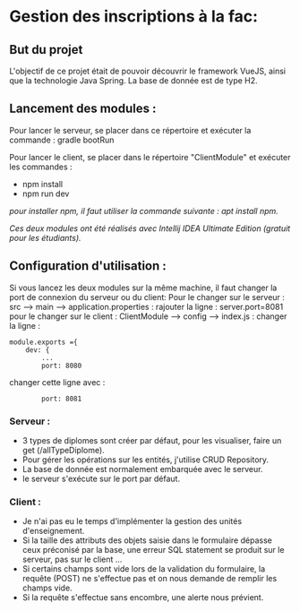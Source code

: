 # Gestion des inscriptions à la fac:

## But du projet

L'objectif de ce projet était de pouvoir découvrir le framework VueJS, ainsi que la technologie Java Spring. La base de donnée est de type H2.

## Lancement des modules :

Pour lancer le serveur, se placer dans ce répertoire et exécuter la commande : gradle bootRun

Pour lancer le client, se placer dans le répertoire "ClientModule" et exécuter les commandes : 
* npm install
* npm run dev

_pour installer npm, il faut utiliser la commande suivante : apt install npm._

_Ces deux modules ont été réalisés avec Intellij IDEA Ultimate Edition (gratuit pour les étudiants)._

## Configuration d'utilisation :

Si vous lancez les deux modules sur la même machine, il faut changer la port de connexion du serveur ou du client:
	Pour le changer sur le serveur : src --> main --> application.properties : rajouter la ligne :
								server.port=8081
	pour le changer sur le client : ClientModule --> config --> index.js : changer la ligne :
```
module.exports ={
	dev: {
		...
		port: 8080
```
changer cette ligne avec : 
```
		port: 8081
```

### Serveur :
* 3 types de diplomes sont créer par défaut, pour les visualiser, faire un get (/allTypeDiplome).
* Pour gérer les opérations sur les entités, j'utilise CRUD Repository.
* La base de donnée est normalement embarquée avec le serveur.
* le serveur s'exécute sur le port par défaut.
### Client :
* Je n'ai pas eu le temps d'implémenter la gestion des unités d'enseignement.
* Si la taille des attributs des objets saisie dans le formulaire dépasse ceux préconisé par la base, une erreur SQL statement se produit sur le serveur, pas sur le client ...
* Si certains champs sont vide lors de la validation du formulaire, la requête (POST) ne s'effectue pas et on nous demande de remplir les champs vide.
* Si la requête s'effectue sans encombre, une alerte nous prévient.
